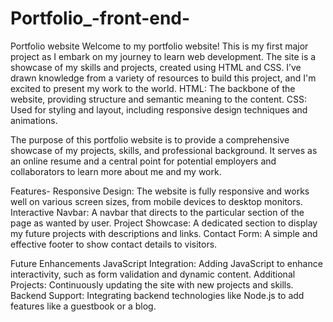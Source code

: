 # Portfolio_-front-end-
Portfolio website
Welcome to my portfolio website! This is my first major project as I embark on my journey to learn web development. The site is a showcase of my skills and projects, created using HTML and CSS. I’ve drawn knowledge from a variety of resources to build this project, and I'm excited to present my work to the world.
HTML: The backbone of the website, providing structure and semantic meaning to the content.
CSS: Used for styling and layout, including responsive design techniques and animations.

The purpose of this portfolio website is to provide a comprehensive showcase of my projects, skills, and professional background. It serves as an online resume and a central point for potential employers and collaborators to learn more about me and my work.

Features-
Responsive Design: The website is fully responsive and works well on various screen sizes, from mobile devices to desktop monitors.
Interactive Navbar: A navbar that directs to the particular section of the page as wanted by user.
Project Showcase: A dedicated section to display my future projects with descriptions and links.
Contact Form: A simple and effective footer to show contact details to visitors.

Future Enhancements
JavaScript Integration: Adding JavaScript to enhance interactivity, such as form validation and dynamic content.
Additional Projects: Continuously updating the site with new projects and skills.
Backend Support: Integrating backend technologies like Node.js to add features like a guestbook or a blog.
